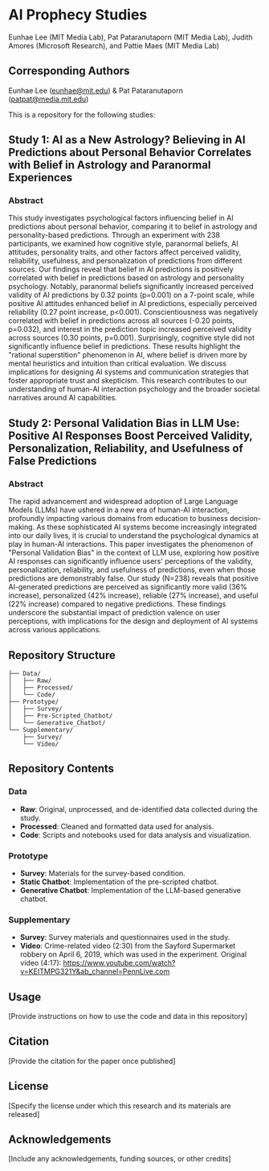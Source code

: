 # AI Prophecy Studies
Eunhae Lee (MIT Media Lab), Pat Pataranutaporn (MIT Media Lab), Judith Amores (Microsoft Research), and Pattie Maes (MIT Media Lab)

## Corresponding Authors
Eunhae Lee (eunhae@mit.edu) & Pat Pataranutaporn (patpat@media.mit.edu)

This is a repository for the following studies:

## Study 1: AI as a New Astrology? Believing in AI Predictions about Personal Behavior Correlates with Belief in Astrology and Paranormal Experiences
### Abstract

This study investigates psychological factors influencing belief in AI predictions about personal behavior, comparing it to belief in astrology and personality-based predictions. Through an experiment with 238 participants, we examined how cognitive style, paranormal beliefs, AI attitudes, personality traits, and other factors affect perceived validity, reliability, usefulness, and personalization of predictions from different sources. Our findings reveal that belief in AI predictions is positively correlated with belief in predictions based on astrology and personality psychology. Notably, paranormal beliefs significantly increased perceived validity of AI predictions by 0.32 points (p=0.001) on a 7-point scale, while positive AI attitudes enhanced belief in AI predictions, especially perceived reliability (0.27 point increase, p<0.001). Conscientiousness was negatively correlated with belief in predictions across all sources (-0.20 points, p=0.032), and interest in the prediction topic increased perceived validity across sources (0.30 points, p=0.001). Surprisingly, cognitive style did not significantly influence belief in predictions. These results highlight the "rational superstition" phenomenon in AI, where belief is driven more by mental heuristics and intuition than critical evaluation. We discuss implications for designing AI systems and communication strategies that foster appropriate trust and skepticism. This research contributes to our understanding of human-AI interaction psychology and the broader societal narratives around AI capabilities.

## Study 2: Personal Validation Bias in LLM Use: Positive AI Responses Boost Perceived Validity, Personalization, Reliability, and Usefulness of False Predictions
### Abstract
The rapid advancement and widespread adoption of Large Language Models (LLMs) have ushered in a new era of human-AI interaction, profoundly impacting various domains from education to business decision-making. As these sophisticated AI systems become increasingly integrated into our daily lives, it is crucial to understand the psychological dynamics at play in human-AI interactions. This paper investigates the phenomenon of "Personal Validation Bias" in the context of LLM use, exploring how positive AI responses can significantly influence users' perceptions of the validity, personalization, reliability, and usefulness of predictions, even when those predictions are demonstrably false. Our study (N=238) reveals that positive AI-generated predictions are perceived as significantly more valid (36\% increase), personalized (42\% increase), reliable (27\% increase), and useful (22\% increase) compared to negative predictions. These findings underscore the substantial impact of prediction valence on user perceptions, with implications for the design and deployment of AI systems across various applications.


## Repository Structure

```
├── Data/
│   ├── Raw/
│   ├── Processed/
│   └── Code/
├── Prototype/
│   ├── Survey/
│   ├── Pre-Scripted_Chatbot/
│   └── Generative_Chatbot/
└── Supplementary/
    ├── Survey/
    └── Video/
```


## Repository Contents

### Data

- **Raw**: Original, unprocessed, and de-identified data collected during the study.
- **Processed**: Cleaned and formatted data used for analysis.
- **Code**: Scripts and notebooks used for data analysis and visualization.

### Prototype

- **Survey**: Materials for the survey-based condition.
- **Static Chatbot**: Implementation of the pre-scripted chatbot.
- **Generative Chatbot**: Implementation of the LLM-based generative chatbot.

### Supplementary
- **Survey**: Survey materials and questionnaires used in the study.
- **Video**: Crime-related video (2:30) from the Sayford Supermarket robbery on April 6, 2019, which was used in the experiment. Original video (4:17): https://www.youtube.com/watch?v=KEITMPG321Y&ab_channel=PennLive.com 

## Usage

[Provide instructions on how to use the code and data in this repository]

## Citation

[Provide the citation for the paper once published]

## License

[Specify the license under which this research and its materials are released]

## Acknowledgements

[Include any acknowledgements, funding sources, or other credits]
